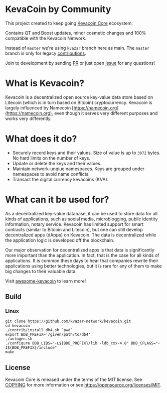 # KevaCoin by Community

This project created to keep going [Kevacoin Core](https://github.com/kevacoin-project/kevacoin) ecosystem.

Contains QT and Boost updates, minor cosmetic changes and 100% compatible with the Kevacoin Network.

Instead of `master` we're using `kvazar` branch here as main.
The `master` branch is only for legacy [contributions](https://github.com/kevacoin-project/kevacoin/pulls).

Join to development by sending [PR](https://github.com/kevacoin-project/kevacoin/pulls) or just open [Issue](https://github.com/kevacoin-project/kevacoin/issues) for any questions!

# What is Kevacoin?

Kevacoin is a decentralized open source key-value data store based on Litecoin (which is in turn based on Bitcoin) cryptocurrency. Kevacoin is largely influenced by Namecoin [https://namecoin.org](https://namecoin.org), even though it serves very different purposes and works very differently.

# What does it do?

* Securely record keys and their values. Size of value is up to `3072` bytes. No hard limits on the number of keys.
* Update or delete the keys and their values.
* Maintain network-unqiue namespaces. Keys are grouped under namespaces to avoid name conflicts.
* Transact the digital currency kevacoins (KVA).

# What can it be used for?

As a decentralized key-value database, it can be used to store data for all kinds of applications, such as social media, microblogging, public identity information, notary service. Kevacoin has limited support for smart contracts (similar to Bitcoin and Litecoin), but one can still develop decentralized apps (dApps) on Kevacoin. The data is decentralized while the application logic is developed off the blockchain.

Our major observation for decentralized apps is that data is significantly more important than the application. In fact, that is the case for all kinds of applications. It is common these days to hear that companies rewrite their applications using better technologies, but it is rare for any of them to make big changes to their valuable data.

Visit [awesome-kevacoin](https://github.com/kvazar-network/awesome-kevacoin) to learn more!

## Build

### Linux

```
git clone https://github.com/kvazar-network/kevacoin.git
cd kevacoin`
./contrib/install_db4.sh `pwd`
export BDB_PREFIX='/given/path/to/db4'
./autogen.sh
./configure BDB_LIBS="-L${BDB_PREFIX}/lib -ldb_cxx-4.8" BDB_CFLAGS="-I${BDB_PREFIX}/include"
make
```

## License

Kevacoin Core is released under the terms of the MIT license. See [COPYING](COPYING) for more
information or see https://opensource.org/licenses/MIT.